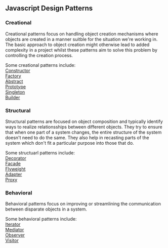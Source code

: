 ## Javascript Design Patterns

### Creational
Creational patterns focus on handling object creation mechanisms where objects are created in a manner suitble for the situation we're working in. The basic approach to object creation might otherwise lead to added complexity in a project whilst these patterns aim to solve this problem by controlling the creation process.<br>

Some creational patterns include:<br>
[Constructor](#Constructor)<br>
[Factory](#Factory)<br>
[Abstract](#Abstract)<br>
[Prototype](#Prototype)<br>
[Singleton](#Singleton)<br>
[Builder](#Builder)

### Structural
Structural patterns are focused on object composition and typically identify ways to realize relationsships between different objects. They try to ensure that when one part of a system changes, the entire structure of the system doesn't need to do the same. They also help in recasting parts of the system which don't fit a particular purpose into those that do.

Some structuarl patterns include:<br>
[Decorator](#Decorator)<br>
[Facade](#Facade)<br>
[Flyweight](#Flyweight)<br>
[Adapter](#Adapter)<br>
[Proxy](#Proxy)

### Behavioral
Behavioral patterns focus on improving or streamlining the communication between disparate objects in a system.<br>

Some behavioral patterns include:<br>
[Iterator](#Iterator)<br>
[Mediator](#Mediator)<br>
[Observer](#Observer)<br>
[Visitor](#Visitor)
